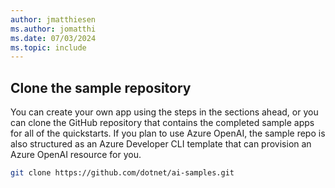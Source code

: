 ```yaml
---
author: jmatthiesen
ms.author: jomatthi
ms.date: 07/03/2024
ms.topic: include
---
```


## Clone the sample repository

You can create your own app using the steps in the sections ahead, or you can clone the GitHub repository that contains the completed sample apps for all of the quickstarts. If you plan to use Azure OpenAI, the sample repo is also structured as an Azure Developer CLI template that can provision an Azure OpenAI resource for you.

```bash
git clone https://github.com/dotnet/ai-samples.git
```
